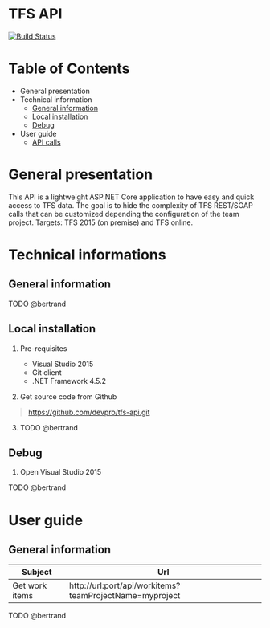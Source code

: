 TFS API
==============================

[![Build Status](https://travis-ci.org/devpro/tfs-api.svg?branch=master)](https://travis-ci.org/devpro/tfs-api)

# Table of Contents
* General presentation
* Technical information
    * [General information](#chapter-2-1)
    * [Local installation](#chapter-2-2)
    * [Debug](#chapter-2-3)
* User guide
    * [API calls](#chapter-3-1)

# General presentation

This API is a lightweight ASP.NET Core application to have easy and quick access to TFS data.
The goal is to hide the complexity of TFS REST/SOAP calls that can be customized depending the configuration of the team project.
Targets: TFS 2015 (on premise) and TFS online.

# Technical informations

## General information <a id="chapter-2-1"></a>

TODO @bertrand

## Local installation <a id="chapter-2-2"></a>

1. Pre-requisites
    - Visual Studio 2015
    - Git client
    - .NET Framework 4.5.2

2. Get source code from Github
> https://github.com/devpro/tfs-api.git

3. TODO @bertrand

## Debug <a id="chapter-2-3"></a>

1. Open Visual Studio 2015

TODO @bertrand

# User guide

## General information <a id="chapter-3-1"></a>

Subject | Url
------------ | -------------
Get work items | http://url:port/api/workitems?teamProjectName=myproject

TODO @bertrand
